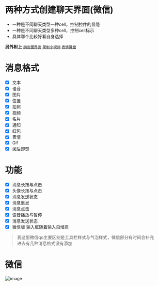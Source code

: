 # 两种方式创建聊天界面(微信)
* 一种是不同聊天类型一种cell，控制控件的显隐
* 一种是不同聊天类型多种cell，控制cell标示
* 具体哪个比较好看自身选择

**另外附上**
[`朋友圈界面`](https://github.com/CCSH/SHFriendTimeLineUI)
[`录制小视频`](https://github.com/CCSH/SHShortVideo)
[`表情键盘`](https://github.com/CCSH/SHEmotionKeyboard)

# 消息格式
- [x] 文本
- [x] 语音
- [x] 图片
- [x] 位置
- [x] 拍照
- [x] 视频
- [x] 名片
- [x] 通知
- [x] 红包
- [x] 表情
- [x] Gif
- [x] 阅后即焚
# 功能
- [x] 消息长按与点击
- [x] 头像长按与点击
- [x] 消息发送状态
- [x] 消息重发
- [x] 消息点击
- [x] 语音播放与暂停
- [x] 消息发送状态
- [x] 微信版 输入框随着输入自增高
>我这里微信qq主要区别是工具栏样式与气泡样式，微信部分有时间会补充进去有几种消息格式没有添加

# 微信
![image](https://github.com/CCSH/SHChatMessageUI/blob/master/QQ20180702-183212-HD.gif)
